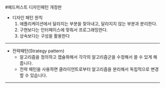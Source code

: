 #헤드퍼스트 디자인패턴 개정판

- 디자인 패턴 원칙
  1. 애플리케이션에서 달라지는 부분을 찾아내고, 달라지지 않는 부분과 분리한다.
  2. 구현보다는 인터페이스에 맞춰서 프로그래밍한다.
  3. 상속보다는 구성을 활용한다



---
- 전략패턴(Strategy pattern)
  - 알고리즘을 정의하고 캡슐화해서 각각의 알고리즘군을 수정해서 쓸 수 있게 해줍니다.
  - 전략 패턴을 사용하면 클라이언트로부터 알고리즘을 분리해서 독립적으로 변경할 수 있습니다.
---
